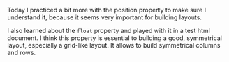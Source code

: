 Today I practiced a bit more with the position property to make sure I understand it, because it seems very important for building layouts.

I also learned about the `float` property and played with it in a test html document. I think this property is essential to building a good, symmetrical layout, especially a grid-like layout. It allows to build symmetrical columns and rows.